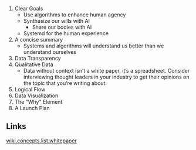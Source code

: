 1. Clear Goals
   * Use algorithms to enhance human agency
   * Synthasize our wills with AI
      * Share our bodies with AI
   * Systemd for the human experience
1. A concise summary
   * Systems and algorithms will understand us better than we understand ourselves
1. Data Transparency
1. Qualitative Data
   * Data without context isn’t a white paper, it’s a spreadsheet. Consider interviewing thought leaders in your industry to get their opinions on the topic that you’re writing about.
1. Logical Flow
1. Data Visualization
1. The "Why" Element
1. A Launch Plan

## Links

[wiki.concepts.list.whitepaper](.md)
